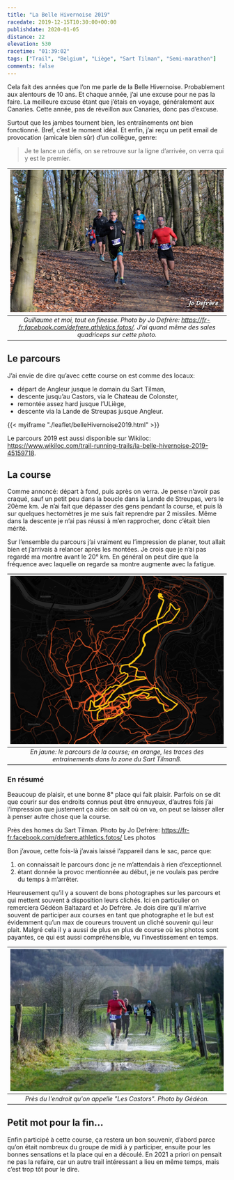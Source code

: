 ```yaml
---
title: "La Belle Hivernoise 2019"
racedate: 2019-12-15T10:30:00+00:00
publishdate: 2020-01-05
distance: 22
elevation: 530
racetime: "01:39:02"
tags: ["Trail", "Belgium", "Liège", "Sart Tilman", "Semi-marathon"]
comments: false
---
```


Cela fait des années que l’on me parle de la Belle Hivernoise. Probablement aux alentours de 10 ans. Et chaque année, j’ai une excuse pour ne pas la faire. La meilleure excuse étant que j’étais en voyage, généralement aux Canaries. Cette année, pas de réveillon aux Canaries, donc pas d’excuse.

Surtout que les jambes tournent bien, les entraînements ont bien fonctionné. Bref, c’est le moment idéal. Et enfin, j’ai reçu un petit email de provocation (amicale bien sûr) d’un collègue, genre:

> Je te lance un défis, on se retrouve sur la ligne d’arrivée, on verra qui y est le premier.

| ![](./images/belleHivernoise01.webp) |
|:--:|
| _Guillaume et moi, tout en finesse. Photo by Jo Defrère: https://fr-fr.facebook.com/defrere.athletics.fotos/. J’ai quand même des sales quadriceps sur cette photo._|


## Le parcours

J’ai envie de dire qu’avec cette course on est comme des locaux:
- départ de Angleur jusque le domain du Sart Tilman,
- descente jusqu’au Castors, via le Chateau de Colonster,
- remontée assez hard jusque l’ULiège,
- descente via la Lande de Streupas jusque Angleur.

{{< myiframe "./leaflet/belleHivernoise2019.html" >}}

Le parcours 2019 est aussi disponible sur Wikiloc: https://www.wikiloc.com/trail-running-trails/la-belle-hivernoise-2019-45159718.

## La course

Comme annoncé: départ à fond, puis après on verra. Je pense n’avoir pas craqué, sauf un petit peu dans la boucle dans la Lande de Streupas, vers le 20ème km. Je n’ai fait que dépasser des gens pendant la course, et puis là sur quelques hectomètres je me suis fait reprendre par 2 missiles. Même dans la descente je n’ai pas réussi à m’en rapprocher, donc c’était bien mérité.

Sur l’ensemble du parcours j’ai vraiment eu l’impression de planer, tout allait bien et j’arrivais à relancer après les montées. Je crois que je n’ai pas regardé ma montre avant le 20° km. En général on peut dire que la fréquence avec laquelle on regarde sa montre augmente avec la fatigue.

| ![](./images/belleHivernoise03.jpg) |
|:--:|
| _En jaune: le parcours de la course; en orange, les traces des entrainements dans la zone du Sart Tilmanß._|

### En résumé

Beaucoup de plaisir, et une bonne 8° place qui fait plaisir. Parfois on se dit que courir sur des endroits connus peut être ennuyeux, d’autres fois j’ai l’impression que justement ça aide: on sait où on va, on peut se laisser aller à penser autre chose que la course.

Près des homes du Sart Tilman. Photo by Jo Defrère: https://fr-fr.facebook.com/defrere.athletics.fotos/
Les photos

Bon j’avoue, cette fois-là j’avais laissé l’appareil dans le sac, parce que:
1. on connaissait le parcours donc je ne m’attendais à rien d’exceptionnel.
2. étant donnée la provoc mentionnée au début, je ne voulais pas perdre du temps à m’arrêter.

Heureusement qu’il y a souvent de bons photographes sur les parcours et qui mettent souvent à disposition leurs clichés. Ici en particulier on remerciera Gédéon Baltazard et Jo Defrère. Je dois dire qu’il m’arrive souvent de participer aux courses en tant que photographe et le but est évidemment qu’un max de coureurs trouvent un cliché souvenir qui leur plait. Malgré cela il y a aussi de plus en plus de course où les photos sont payantes, ce qui est aussi compréhensible, vu l’investissement en temps.

| ![](./images/belleHivernoise02.webp) |
|:--:|
| _Près du l'endroit qu'on appelle "Les Castors". Photo by Gédéon._|

## Petit mot pour la fin...

Enfin participé à cette course, ça restera un bon souvenir, d’abord parce qu’on était nombreux du groupe de midi à y participer, ensuite pour les bonnes sensations et la place qui en a découlé. En 2021 a priori on pensait ne pas la refaire, car un autre trail intéressant a lieu en même temps, mais c’est trop tôt pour le dire.